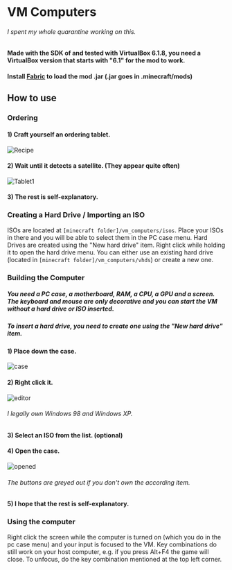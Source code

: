 # VM Computers
###### I spent my whole quarantine working on this.
#### Made with the SDK of and tested with VirtualBox 6.1.8, you need a VirtualBox version that starts with "6.1" for the mod to work.
#### Install [Fabric](https://fabricmc.net/use/) to load the mod .jar (.jar goes in .minecraft/mods)
## How to use
### Ordering
#### 1) Craft yourself an ordering tablet.
![Recipe](https://i.imgur.com/GtyPntY.png)
#### 2) Wait until it detects a satellite. (They appear quite often)
![Tablet1](https://i.imgur.com/hWRK8wb.png)
#### 3) The rest is self-explanatory.
### Creating a Hard Drive / Importing an ISO
ISOs are located at `[minecraft folder]/vm_computers/isos`. Place your ISOs in there and you will be able to select them in the PC case menu. Hard Drives are created using the "New hard drive" item. Right click while holding it to open the hard drive menu. You can either use an existing hard drive (located in `[minecraft folder]/vm_computers/vhds`) or create a new one.
### Building the Computer
##### You need a PC case, a motherboard, RAM, a CPU, a GPU and a screen. The keyboard and mouse are only decorative and you can start the VM without a hard drive or ISO inserted.
##### To insert a hard drive, you need to create one using the "New hard drive" item.
#### 1) Place down the case.
![case](https://i.imgur.com/8Wgqtcb.png)
#### 2) Right click it.
![editor](https://i.imgur.com/OPRi9xa.png)
###### I legally own Windows 98 and Windows XP.
#### 3) Select an ISO from the list. (optional)
#### 4) Open the case.
![opened](https://i.imgur.com/sXYTRuc.png)
###### The buttons are greyed out if you don't own the according item.
#### 5) I hope that the rest is self-explanatory.
### Using the computer
Right click the screen while the computer is turned on (which you do in the pc case menu) and your input is focused to the VM. Key combinations do still work on your host computer, e.g. if you press Alt+F4 the game will close. To unfocus, do the key combination mentioned at the top left corner.
